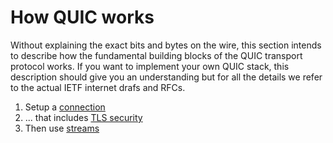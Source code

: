 # How QUIC works

Without explaining the exact bits and bytes on the wire, this section intends
to describe how the fundamental building blocks of the QUIC transport protocol
works. If you want to implement your own QUIC stack, this description should
give you an understanding but for all the details we refer to the actual IETF
internet drafs and RFCs.

1. Setup a [connection](quic-connections.md)
2. ... that includes [TLS security](quic-tls.md)
3. Then use [streams](quic-streams.md)
